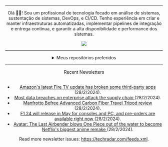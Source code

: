 <div align="center">
<hr>
<p>Olá 👋🏾! Sou um profissional de tecnologia focado em análise de sistemas, sustentação de sistemas, DevOps, e CI/CD. Tenho experiência em criar e manter infraestruturas automatizadas, implementar pipelines de integração e entrega contínua, e garantir a alta disponibilidade e performance dos sistemas.</p>
  <img src="https://media.giphy.com/media/yAGIvCiwPJn5C/giphy.gif">
<hr>
  <details>
  <summary>Meus repositórios preferidos</summary>
  <br />
  Alguns dos meus melhores repositórios:
  <br />
<br />
  <ul><li><a href=https://github.com/RxJSVini/aluratube target="_blank" rel="noopener noreferrer">RxJSVini/aluratube</a> (<b>0</b> ✨ and <b>0</b> 🍴): Aluratube - Desenvolvido durante a imersão React da Alura no final de 2022</li>
<li>More coming soon :).</li>
</ul>
  </details>
  <hr/>
    <summary>Recent Newsletters</summary>
  <br />
  <ul>
    <li><a href=https://www.techradar.com/televisions/streaming-devices/amazons-latest-fire-tv-update-has-broken-some-third-party-apps target="_blank" rel="noopener noreferrer"> Amazon's latest Fire TV update has broken some third-party apps </a> (28/2/2024).</li><li><a href=https://www.techradar.com/pro/security/most-data-breaches-on-enterprise-attack-the-supply-chain target="_blank" rel="noopener noreferrer"> Most data breaches on enterprise attack the supply chain </a> (28/2/2024).</li><li><a href=https://www.techradar.com/cameras/camera-accessories/manfrotto-befree-advanced-carbon-fiber-travel-tripod-review target="_blank" rel="noopener noreferrer"> Manfrotto Befree Advanced Carbon Fiber Travel Tripod review </a> (28/2/2024).</li><li><a href=https://www.techradar.com/gaming/consoles-pc/f1-24-will-release-in-may-for-consoles-and-pc-and-pre-orders-are-available-right-now target="_blank" rel="noopener noreferrer"> F1 24 will release in May for consoles and PC, and pre-orders are available right now </a> (28/2/2024).</li><li><a href=https://www.techradar.com/streaming/netflix/avatar-the-last-airbender-blows-one-piece-out-of-the-water-to-become-netflixs-biggest-anime-remake target="_blank" rel="noopener noreferrer"> Avatar: The Last Airbender blows One Piece out of the water to become Netflix's biggest anime remake </a> (28/2/2024).</li>
  </ul>
<p>Read more newsletter issues: <a href="https://techradar.com/feeds.xml">https://techradar.com/feeds.xml</a>.</p>
  </details>
